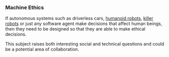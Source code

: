 ### Machine Ethics

If autonomous systems such as driverless cars, [humanoid robots](https://www.ald.softbankrobotics.com/en/cool-robots/pepper), [killer robots](http://spectrum.ieee.org/automaton/robotics/artificial-intelligence/we-should-not-ban-killer-robots) or just any software agent make decisions that affect human beings, then they need to be designed so that they are able to make ethical decisions.

This subject raises both interesting social and technical questions and could be a potential area of collaboration.
